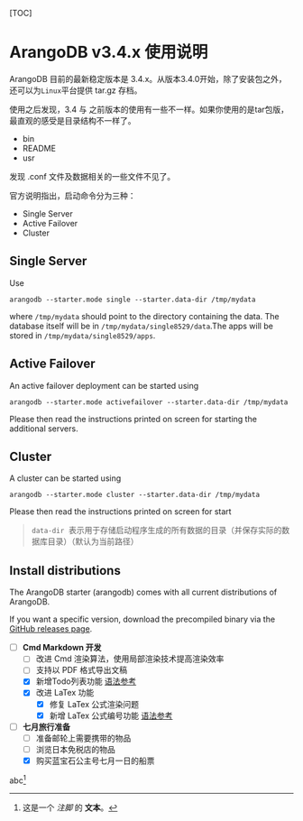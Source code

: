 [TOC]

# ArangoDB v3.4.x 使用说明

ArangoDB 目前的最新稳定版本是 3.4.x。从版本3.4.0开始，除了安装包之外，还可以为`Linux`平台提供 tar.gz 存档。

使用之后发现，3.4 与 之前版本的使用有一些不一样。如果你使用的是tar包版，最直观的感受是目录结构不一样了。

* bin
* README
* usr

发现 .conf 文件及数据相关的一些文件不见了。

官方说明指出，启动命令分为三种：

* Single Server
* Active Failover
* Cluster


Single Server 
-------------
 
Use
 
    arangodb --starter.mode single --starter.data-dir /tmp/mydata
 
where `/tmp/mydata` should point to the directory containing the data. The database itself will be in `/tmp/mydata/single8529/data`.The apps will be stored in `/tmp/mydata/single8529/apps`.
 
Active Failover
---------------
 
An active failover deployment can be started using
 
    arangodb --starter.mode activefailover --starter.data-dir /tmp/mydata
 
Please then read the instructions printed on screen for starting the additional servers.
 
Cluster
-------
 
A cluster can be started using                                                                                                                            
 
    arangodb --starter.mode cluster --starter.data-dir /tmp/mydata
 
Please then read the instructions printed on screen for start


> `data-dir`&nbsp;&nbsp;表示用于存储启动程序生成的所有数据的目录（并保存实际的数据库目录）（默认为当前路径）

## Install distributions
The ArangoDB starter (arangodb) comes with all current distributions of ArangoDB.

If you want a specific version, download the precompiled binary via the [GitHub releases page](https://github.com/arangodb-helper/arangodb/releases).

- [ ] **Cmd Markdown 开发**
    - [ ] 改进 Cmd 渲染算法，使用局部渲染技术提高渲染效率
    - [ ] 支持以 PDF 格式导出文稿
    - [x] 新增Todo列表功能 [语法参考](https://github.com/blog/1375-task-lists-in-gfm-issues-pulls-comments)
    - [x] 改进 LaTex 功能
        - [x] 修复 LaTex 公式渲染问题
        - [x] 新增 LaTex 公式编号功能 [语法参考](http://docs.mathjax.org/en/latest/tex.html#tex-eq-numbers)
- [ ] **七月旅行准备**
    - [ ] 准备邮轮上需要携带的物品
    - [ ] 浏览日本免税店的物品
    - [x] 购买蓝宝石公主号七月一日的船票

abc[^footnote]


[^footnote]: 这是一个 *注脚* 的 **文本**。
